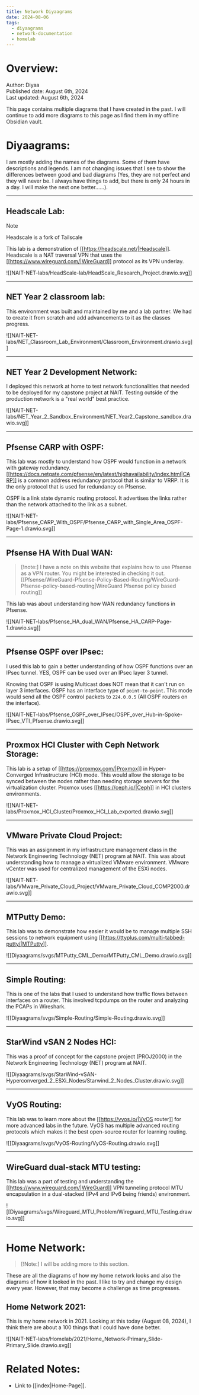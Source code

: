```yaml
---
title: Network Diyaagrams
date: 2024-08-06
tags:
  - diyaagrams
  - network-documentation
  - homelab
---
```

# Overview:

Author: Diyaa<br>
Published date: August 6th, 2024<br>
Last updated: August 6th, 2024<br>


This page contains multiple diagrams that I have created in the past. I will continue to add more diagrams to this page as I find them in my offline Obsidian vault.

# Diyaagrams:

I am mostly adding the names of the diagrams. Some of them have descriptions and legends. I am not changing issues that I see to show the differences between good and bad diagrams (Yes, they are not perfect and they will never be. I always have things to add, but there is only 24 hours in a day. I will make the next one better......).

---
## Headscale Lab:

> [!note]
> Headscale is a fork of Tailscale

This lab is a demonstration of [[https://headscale.net/|Headscale]]. Headscale is a NAT traversal VPN that uses the [[https://www.wireguard.com/|WireGuard]] protocol as its VPN underlay.

![[NAIT-NET-labs/HeadScale-lab/HeadScale_Research_Project.drawio.svg]]

---

## NET Year 2 classroom lab:

This environment was built and maintained by me and a lab partner. We had to create it from scratch and add advancements to it as the classes progress.

![[NAIT-NET-labs/NET_Classroom_Lab_Environment/Classroom_Environment.drawio.svg]]

---
## NET Year 2 Development Network:

I deployed this network at home to test network functionalities that needed to be deployed for my capstone project at NAIT. Testing outside of the production network is a "real world" best practice.

![[NAIT-NET-labs/NET_Year_2_Sandbox_Environment/NET_Year2_Capstone_sandbox.drawio.svg]]

---
## Pfsense CARP with OSPF:

This lab was mostly to understand how OSPF would function in a network with gateway redundancy. [[https://docs.netgate.com/pfsense/en/latest/highavailability/index.html|CARP]] is a common address redundancy protocol that is similar to VRRP. It is the only protocol that is used for redundancy on Pfsense.

OSPF is a link state dynamic routing protocol. It advertises the links rather than the network attached to the link as a subnet.

![[NAIT-NET-labs/Pfsense_CARP_With_OSPF/Pfsense_CARP_with_Single_Area_OSPF-Page-1.drawio.svg]]

---
## Pfsense HA With Dual WAN:

> [!note:]
> I have a note on this website that explains how to use Pfsense as a VPN router. You might be interested in checking it out.
> [[Pfsense/WireGuard-Pfsense-Policy-Based-Routing/WireGuard-Pfsense-policy-based-routing|WireGuard Pfsense policy based routing]]

This lab was about understanding how WAN redundancy functions in Pfsense.

![[NAIT-NET-labs/Pfsense_HA_dual_WAN/Pfsense_HA_CARP-Page-1.drawio.svg]]

---
## Pfsense OSPF over IPsec:

I used this lab to gain a better understanding of how OSPF functions over an IPsec tunnel. YES, OSPF can be used over an IPsec layer 3 tunnel.

Knowing that OSPF is using Multicast does NOT mean that it can't run on layer 3 interfaces. OSPF has an interface type of `point-to-point`. This mode would send all the OSPF control packets to `224.0.0.5` (All OSPF routers on the interface).

![[NAIT-NET-labs/Pfsense_OSPF_over_IPsec/OSPF_over_Hub-in-Spoke-IPsec_VTI_Pfsense.drawio.svg]]

---
## Proxmox HCI Cluster with Ceph Network Storage:

This lab is a setup of [[https://proxmox.com/|Proxmox]] in Hyper-Converged Infrastructure (HCI) mode. This would allow the storage to be synced between the nodes rather than needing storage servers for the virtualization cluster. Proxmox uses [[https://ceph.io/|Ceph]] in HCI clusters environments.

![[NAIT-NET-labs/Proxmox_HCI_Cluster/Proxmox_HCI_Lab_exported.drawio.svg]]

---
## VMware Private Cloud Project:

This was an assignment in my infrastructure management class in the Network Engineering Technology (NET) program at NAIT. This was about understanding how to manage a virtualized VMware environment. VMware vCenter was used for centralized management of the ESXi nodes.

![[NAIT-NET-labs/VMware_Private_Cloud_Project/VMware_Private_Cloud_COMP2000.drawio.svg]]

---
## MTPutty Demo:

This lab was to demonstrate how easier it would be to manage multiple SSH sessions to network equipment using [[https://ttyplus.com/multi-tabbed-putty/|MTPutty]].

![[Diyaagrams/svgs/MTPutty_CML_Demo/MTPutty_CML_Demo.drawio.svg]]

---
## Simple Routing:

This is one of the labs that I used to understand how traffic flows between interfaces on a router. This involved tcpdumps on the router and analyzing the PCAPs in Wireshark.

![[Diyaagrams/svgs/Simple-Routing/Simple-Routing.drawio.svg]]

---
## StarWind vSAN 2 Nodes HCI:

This was a proof of concept for the capstone project (PROJ2000) in the Network Engineering Technology (NET) program at NAIT.

![[Diyaagrams/svgs/StarWind-vSAN-Hyperconverged_2_ESXi_Nodes/Starwind_2_Nodes_Cluster.drawio.svg]]

---
## VyOS Routing:

This lab was to learn more about the [[https://vyos.io/|VyOS router]] for more advanced labs in the future. VyOS has multiple advanced routing protocols which makes it the best open-source router for learning routing.

![[Diyaagrams/svgs/VyOS-Routing/VyOS-Routing.drawio.svg]]

---
## WireGuard dual-stack MTU testing:

This lab was a part of testing and understanding the [[https://www.wireguard.com/|WireGuard]] VPN tunneling protocol MTU encapsulation in a dual-stacked (IPv4 and IPv6 being friends) environment.

![[Diyaagrams/svgs/Wireguard_MTU_Problem/Wireguard_MTU_Testing.drawio.svg]]

---

# Home Network:

> [!Note:]
> I will be adding more to this section.

These are all the diagrams of how my home network looks and also the diagrams of how it looked in the past. I like to try and change my design every year. However, that may become a challenge as time progresses.

## Home Network 2021:

This is my home network in 2021. Looking at this today (August 08, 2024), I think there are about a 100 things that I could have done better.

![[NAIT-NET-labs/Homelab/2021/Home_Network-Primary_Slide-Primary_Slide.drawio.svg]]

# Related Notes:

- Link to [[index|Home-Page]].